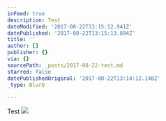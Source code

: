 ```yaml
---
inFeed: true
description: Test
dateModified: '2017-08-22T13:15:12.941Z'
datePublished: '2017-08-22T13:15:13.894Z'
title: ''
author: []
publisher: {}
via: {}
sourcePath: _posts/2017-08-22-test.md
starred: false
datePublishedOriginal: '2017-08-22T13:14:12.148Z'
_type: Blurb

---
```

Test
![](https://the-grid-user-content.s3-us-west-2.amazonaws.com/35b0ad4f-d283-4fac-8f57-213f1247b1b8.gif)